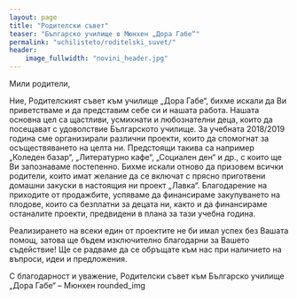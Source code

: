 ```yaml
---
layout: page
title: "Родителски съвет"
teaser: "Българско училище в Мюнхен „Дора Габе“"
permalink: "uchilisteto/roditelski_suvet/"
header:
    image_fullwidth: "novini_header.jpg"
---
```




Мили родители,

Ние, Родителският съвет към училище „Дора Габе“, бихме искали да Ви приветстваме и да представим себе си и нашата работа.
Нашата основна цел са щастливи, усмихнати и любознателни деца, които да посещават с удоволствие Българското училище.
За учебната 2018/2019 година сме организирали различни проекти, които да спомогнат за осъществяването на целта ни. Предстоящи такива са например „Коледен базар“, „Литературно кафе“, „Социален ден“ и др., с които ще Ви запознаваме постепенно.
Бихме искали отново да призовем всички родители, които имат желание да се включат с прясно приготвени домашни закуски в настоящия ни проект „Лавка“. Благодарение на приходите от продажбите, успяваме да финансираме закупуването на плодове, които са безплатни за децата ни, както и да финансираме останалите проекти, предвидени в плана за тази учебна година.

Реализирането на всеки един от проектите не би имал успех без Вашата помощ, затова ще бъдем изключително благодарни за Вашето съдействие!
Ще се радваме да се обръщате към нас при наличието на въпроси, идеи и предложения.

С благодарност и уважение,
Родителски съвет към Българско училище „Дора Габе“ – Мюнхен
rounded_img
